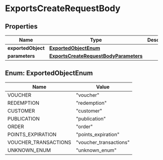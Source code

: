 

# ExportsCreateRequestBody


## Properties

| Name | Type | Description | Notes |
|------------ | ------------- | ------------- | -------------|
|**exportedObject** | [**ExportedObjectEnum**](#ExportedObjectEnum) |  |  |
|**parameters** | [**ExportsCreateRequestBodyParameters**](ExportsCreateRequestBodyParameters.md) |  |  [optional] |



## Enum: ExportedObjectEnum

| Name | Value |
|---- | -----|
| VOUCHER | &quot;voucher&quot; |
| REDEMPTION | &quot;redemption&quot; |
| CUSTOMER | &quot;customer&quot; |
| PUBLICATION | &quot;publication&quot; |
| ORDER | &quot;order&quot; |
| POINTS_EXPIRATION | &quot;points_expiration&quot; |
| VOUCHER_TRANSACTIONS | &quot;voucher_transactions&quot; |
| UNKNOWN_ENUM | &quot;unknown_enum&quot; |



